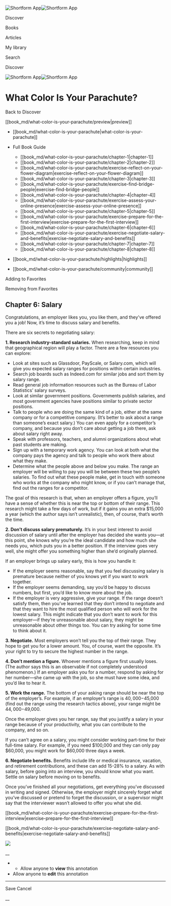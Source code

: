 ![Shortform App](/img/logo.36a2399e.svg)![Shortform App](/img/logo-dark.70c1b072.svg)

Discover

Books

Articles

My library

Search

Discover

![Shortform App](/img/logo.36a2399e.svg)![Shortform App](/img/logo-dark.70c1b072.svg)

# What Color Is Your Parachute?

Back to Discover

[[book_md/what-color-is-your-parachute/preview|preview]]

  * [[book_md/what-color-is-your-parachute|what-color-is-your-parachute]]
  * Full Book Guide

    * [[book_md/what-color-is-your-parachute/chapter-1|chapter-1]]
    * [[book_md/what-color-is-your-parachute/chapter-2|chapter-2]]
    * [[book_md/what-color-is-your-parachute/exercise-reflect-on-your-flower-diagram|exercise-reflect-on-your-flower-diagram]]
    * [[book_md/what-color-is-your-parachute/chapter-3|chapter-3]]
    * [[book_md/what-color-is-your-parachute/exercise-find-bridge-people|exercise-find-bridge-people]]
    * [[book_md/what-color-is-your-parachute/chapter-4|chapter-4]]
    * [[book_md/what-color-is-your-parachute/exercise-assess-your-online-presence|exercise-assess-your-online-presence]]
    * [[book_md/what-color-is-your-parachute/chapter-5|chapter-5]]
    * [[book_md/what-color-is-your-parachute/exercise-prepare-for-the-first-interview|exercise-prepare-for-the-first-interview]]
    * [[book_md/what-color-is-your-parachute/chapter-6|chapter-6]]
    * [[book_md/what-color-is-your-parachute/exercise-negotiate-salary-and-benefits|exercise-negotiate-salary-and-benefits]]
    * [[book_md/what-color-is-your-parachute/chapter-7|chapter-7]]
    * [[book_md/what-color-is-your-parachute/chapter-8|chapter-8]]
  * [[book_md/what-color-is-your-parachute/highlights|highlights]]
  * [[book_md/what-color-is-your-parachute/community|community]]



Adding to Favorites 

Removing from Favorites 

## Chapter 6: Salary

Congratulations, an employer likes you, you like them, and they’ve offered you a job! Now, it’s time to discuss salary and benefits.

There are six secrets to negotiating salary:

**1\. Research industry-standard salaries.** When researching, keep in mind that geographical region will play a factor. There are a few resources you can explore:

  * Look at sites such as Glassdoor, PayScale, or Salary.com, which will give you expected salary ranges for positions within certain industries.
  * Search job boards such as Indeed.com for similar jobs and sort them by salary range.
  * Read general job information resources such as the Bureau of Labor Statistics’ salary surveys.
  * Look at similar government positions. Governments publish salaries, and most government agencies have positions similar to private sector positions.
  * Talk to people who are doing the same kind of a job, either at the same company or for a competitive company. (It’s better to ask about a range than someone’s exact salary.) You can even apply for a competitor’s company, and because you don’t care about getting a job there, ask about salary right away.
  * Speak with professors, teachers, and alumni organizations about what past students are making.
  * Sign up with a temporary work agency. You can look at both what the company pays the agency and talk to people who work there about what they make.
  * Determine what the people above and below you make. The range an employer will be willing to pay you will be between these two people’s salaries. To find out what these people make, get in touch with someone who works at the company who might know, or if you can’t manage that, find out the ranges for a competitor.



The goal of this research is that, when an employer offers a figure, you’ll have a sense of whether this is near the top or bottom of their range. This research might take a few days of work, but if it gains you an extra $15,000 a year (which the author says isn’t unrealistic), then, of course, that’s worth the time.

**2\. Don’t discuss salary prematurely.** It’s in your best interest to avoid discussion of salary until after the employer has decided she wants you⁠—at this point, she knows why you’re the ideal candidate and how much she needs you, which puts you in a better position. If the interview goes very well, she might offer you something higher than she’d originally planned.

If an employer brings up salary early, this is how you handle it:

  * If the employer seems reasonable, say that you feel discussing salary is premature because neither of you knows yet if you want to work together.
  * If the employer seems demanding, say you’d be happy to discuss numbers, but first, you’d like to know more about the job.
  * If the employer is very aggressive, give your range. If the range doesn’t satisfy them, then you’ve learned that they don’t intend to negotiate and that they want to hire the most qualified person who will work for the lowest salary. This might indicate that you don’t want to work for this employer⁠—if they’re unreasonable about salary, they might be unreasonable about other things too. You can try asking for some time to think about it.



**3\. Negotiate.** Most employers won’t tell you the top of their range. They hope to get you for a lower amount. You, of course, want the opposite. It’s your right to try to secure the highest number in the range.

**4\. Don’t mention a figure.** Whoever mentions a figure first usually loses. (The author says this is an observable if not completely understood phenomenon.) If an employer asks you for a number, respond by asking for her number⁠—she came up with the job, so she must have some idea, and you’d like to hear it.

**5\. Work the range.** The bottom of your asking range should be near the top of the employer’s. For example, if an employer’s range is $40,000-$45,000 (find out the range using the research tactics above), your range might be $44,000-$49,000.

Once the employer gives you her range, say that you justify a salary in your range because of your productivity, what you can contribute to the company, and so on.

If you can’t agree on a salary, you might consider working part-time for their full-time salary. For example, if you need $100,000 and they can only pay $60,000, you might work for $60,000 three days a week.

**6\. Negotiate benefits.** Benefits include life or medical insurance, vacation, and retirement contributions, and these can add 15-28% to a salary. As with salary, before going into an interview, you should know what you want. Settle on salary before moving on to benefits.

Once you’ve finished all your negotiations, get everything you’ve discussed in writing and signed. Otherwise, the employer might sincerely forget what you’ve discussed or pretend to forget the discussion, or a supervisor might say that the interviewer wasn’t allowed to offer you what she did.

[[book_md/what-color-is-your-parachute/exercise-prepare-for-the-first-interview|exercise-prepare-for-the-first-interview]]

[[book_md/what-color-is-your-parachute/exercise-negotiate-salary-and-benefits|exercise-negotiate-salary-and-benefits]]

![](https://bat.bing.com/action/0?ti=56018282&Ver=2&mid=cc025fc7-b7cd-45d6-a454-0b9122156e03&sid=72e6e650642c11eeb2dd2161d176fe8d&vid=72e70890642c11eeb72d79fe7b6df2c6&vids=0&msclkid=N&pi=0&lg=en-US&sw=800&sh=600&sc=24&nwd=1&tl=Shortform%20%7C%20Book&p=https%3A%2F%2Fwww.shortform.com%2Fapp%2Fbook%2Fwhat-color-is-your-parachute%2Fchapter-6&r=&lt=1083&evt=pageLoad&sv=1&rn=516833)

__

  *   * Allow anyone to **view** this annotation
  * Allow anyone to **edit** this annotation



* * *

Save Cancel

__



